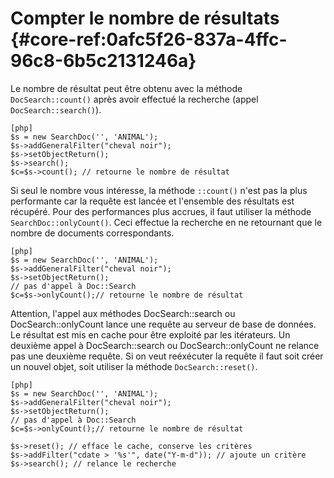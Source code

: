 # Compter le nombre de résultats {#core-ref:0afc5f26-837a-4ffc-96c8-6b5c2131246a}

Le nombre de résultat peut être obtenu avec la méthode `DocSearch::count()`
après avoir effectué la recherche (appel `DocSearch::search()`).

    [php]
    $s = new SearchDoc('', 'ANIMAL');
    $s->addGeneralFilter("cheval noir");
    $s->setObjectReturn();
    $s->search();
    $c=$s->count(); // retourne le nombre de résultat

Si seul le nombre vous intéresse, la méthode `::count()` n'est pas la plus
performante car la requête est lancée et l'ensemble des résultats est récupéré.
Pour des performances plus accrues, il faut utiliser la méthode
`SearchDoc::onlyCount()`. Ceci effectue la recherche en ne retournant que le
nombre de documents correspondants.

    [php]
    $s = new SearchDoc('', 'ANIMAL');
    $s->addGeneralFilter("cheval noir");
    $s->setObjectReturn();
    // pas d'appel à Doc::Search
    $c=$s->onlyCount();// retourne le nombre de résultat

Attention, l'appel aux méthodes DocSearch::search ou DocSearch::onlyCount lance
une requête au serveur de base de données. Le résultat est mis en cache pour
être exploité par les itérateurs. Un deuxième appel à DocSearch::search ou
DocSearch::onlyCount ne relance pas une deuxième requête. Si on veut reéxécuter
la requête il faut soit créer un nouvel objet, soit utiliser la méthode
`DocSearch::reset()`.

    [php]
    $s = new SearchDoc('', 'ANIMAL');
    $s->addGeneralFilter("cheval noir");
    $s->setObjectReturn();
    // pas d'appel à Doc::Search
    $c=$s->onlyCount();// retourne le nombre de résultat
    
    $s->reset(); // efface le cache, conserve les critères
    $s->addFilter("cdate > '%s'", date("Y-m-d")); // ajoute un critère
    $s->search(); // relance le recherche


<!-- link -->
[searchdoc]:        #core-ref:a5216d5c-4e0f-4e3c-9553-7cbfda6b3255
[propdoc]:          #core-ref:9aa8edfa-2f2a-11e2-aaec-838a12b40353 "Liste des propriétés du document"
[layoutblock]:      #core-ref:587b563e-7371-469f-9d1e-350607056c73
[formatcollection]: #core-ref:74ce9ce4-8e4e-42ee-a0df-415eb6897a81
[pgop]:             http://www.postgresql.org/docs/9.1/static/functions.html "Opérateurs Postgresql 9.1"
[docattributs]:     #core-ref:4e167170-33ed-11e2-8134-a7f43955d6f3
[attdocid]:         #core-ref:d461d5f5-b635-47a0-944d-473c227587ab
[phpiterator]:      http://php.net/manual/fr/class.iterator.php "Interface Iterator"
[docacl]:           #core-ref:a99dcc5f-f42f-4574-bbfa-d7bb0573c95d "Droits du document"